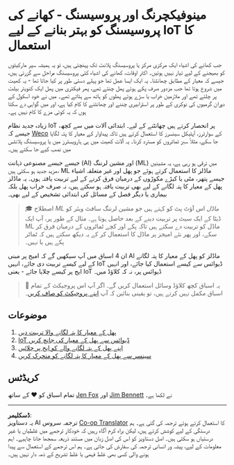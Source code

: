 <!--
CO_OP_TRANSLATOR_METADATA:
{
  "original_hash": "3764e089adf2d5801272bc0895f8498b",
  "translation_date": "2025-08-26T21:40:16+00:00",
  "source_file": "4-manufacturing/README.md",
  "language_code": "ur"
}
-->
# مینوفیکچرنگ اور پروسیسنگ - کھانے کی پروسیسنگ کو بہتر بنانے کے لیے IoT کا استعمال

جب کھانے کی اشیاء ایک مرکزی مرکز یا پروسیسنگ پلانٹ تک پہنچتی ہیں، تو یہ ہمیشہ سپر مارکیٹوں کو بھیجنے کے لیے تیار نہیں ہوتیں۔ اکثر اوقات، کھانے کی اشیاء کئی پروسیسنگ مراحل سے گزرتی ہیں، جیسے کہ معیار کے مطابق چھانٹنا۔ یہ ایک ایسا عمل تھا جو پہلے دستی طور پر کیا جاتا تھا - یہ کھیت میں شروع ہوتا تھا جب مزدور صرف پکے ہوئے پھل چنتے تھے، پھر فیکٹری میں پھل ایک کنویئر بیلٹ پر چلتے تھے اور ملازمین خراب یا سڑے ہوئے پھلوں کو ہاتھ سے ہٹاتے تھے۔ میں نے خود اسکول کے دوران گرمیوں کی نوکری کے طور پر اسٹرابیری چننے اور چھانٹنے کا کام کیا ہے، اور میں گواہی دے سکتا ہوں کہ یہ کوئی مزے کا کام نہیں ہے۔

زیادہ جدید نظام IoT پر انحصار کرتے ہیں چھانٹنے کے لیے۔ ابتدائی آلات میں سے کچھ، جیسے کہ [Weco](https://wecotek.com) کے سوارٹرز، آپٹیکل سینسرز کا استعمال کرتے ہیں تاکہ پیداوار کے معیار کا پتہ لگایا جا سکے، مثلاً سبز ٹماٹروں کو مسترد کرنا۔ یہ آلات کھیت میں ہی ہارویسٹرز میں یا پروسیسنگ پلانٹس میں نصب کیے جا سکتے ہیں۔

جیسے جیسے مصنوعی ذہانت (AI) اور مشین لرننگ (ML) میں ترقی ہو رہی ہے، یہ مشینیں مزید جدید ہو سکتی ہیں، ML ماڈلز کا استعمال کرتے ہوئے جو پھل اور غیر متعلقہ اشیاء جیسے پتھر، مٹی یا کیڑے مکوڑوں کے درمیان فرق کرنے کے لیے تربیت یافتہ ہوں۔ یہ ماڈلز پھل کے معیار کا پتہ لگانے کے لیے بھی تربیت یافتہ ہو سکتے ہیں، نہ صرف خراب پھل بلکہ بیماری یا دیگر فصل کے مسائل کی ابتدائی تشخیص کے لیے بھی۔

> 🎓 اصطلاح *ML ماڈل* اس آؤٹ پٹ کو کہتے ہیں جو مشین لرننگ سافٹ ویئر کو ڈیٹا کے ایک سیٹ پر تربیت دینے کے بعد حاصل ہوتا ہے۔ مثال کے طور پر، آپ ایک ML ماڈل کو تربیت دے سکتے ہیں تاکہ پکے اور کچے ٹماٹروں کے درمیان فرق کر سکے، اور پھر نئے امیجز پر ماڈل کا استعمال کر کے یہ دیکھ سکتے ہیں کہ ٹماٹر پکے ہیں یا نہیں۔

ان 4 اسباق میں آپ سیکھیں گے کہ امیج پر مبنی AI ماڈلز کو پھل کے معیار کا پتہ لگانے کے لیے کیسے تربیت دی جائے، انہیں IoT ڈیوائس سے کیسے استعمال کیا جائے، اور انہیں ایج پر کیسے چلایا جائے - یعنی IoT ڈیوائس پر، نہ کہ کلاؤڈ میں۔

> 💁 یہ اسباق کچھ کلاؤڈ وسائل استعمال کریں گے۔ اگر آپ اس پروجیکٹ کے تمام اسباق مکمل نہیں کرتے ہیں، تو یقینی بنائیں کہ آپ [اپنے پروجیکٹ کو صاف کریں](../clean-up.md)۔

## موضوعات

1. [پھل کے معیار کا پتہ لگانے والا تربیت دیں](./lessons/1-train-fruit-detector/README.md)
1. [IoT ڈیوائس سے پھل کے معیار کی جانچ کریں](./lessons/2-check-fruit-from-device/README.md)
1. [اپنے پھل کے پتہ لگانے والے کو ایج پر چلائیں](./lessons/3-run-fruit-detector-edge/README.md)
1. [سینسر سے پھل کے معیار کا پتہ لگانے کو متحرک کریں](./lessons/4-trigger-fruit-detector/README.md)

## کریڈٹس

تمام اسباق کو ♥️ کے ساتھ [Jen Fox](https://github.com/jenfoxbot) اور [Jim Bennett](https://GitHub.com/JimBobBennett) نے لکھا ہے۔

---

**ڈسکلیمر**:  
یہ دستاویز AI ترجمہ سروس [Co-op Translator](https://github.com/Azure/co-op-translator) کا استعمال کرتے ہوئے ترجمہ کی گئی ہے۔ ہم درستگی کے لیے کوشش کرتے ہیں، لیکن براہ کرم آگاہ رہیں کہ خودکار ترجمے میں غلطیاں یا غیر درستیاں ہو سکتی ہیں۔ اصل دستاویز کو اس کی اصل زبان میں مستند ذریعہ سمجھا جانا چاہیے۔ اہم معلومات کے لیے، پیشہ ور انسانی ترجمہ کی سفارش کی جاتی ہے۔ ہم اس ترجمے کے استعمال سے پیدا ہونے والی کسی بھی غلط فہمی یا غلط تشریح کے ذمہ دار نہیں ہیں۔